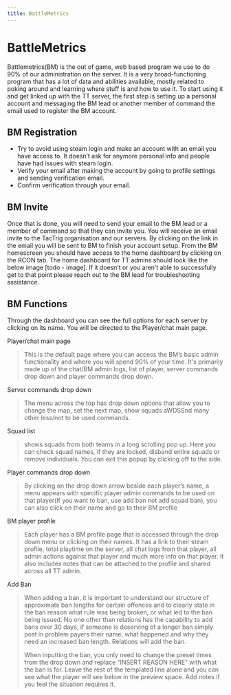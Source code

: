 ```yaml
---
title: BattleMetrics
---
```

# BattleMetrics

Battlemetrics(BM) is the out of game, web based program we use to do 90% of our administration on the server. It is a very broad-functioning program that has a lot of data and abilities available, mostly related to poking around and learning where stuff is and how to use it. To start using it and get linked up with the TT server, the first step is setting up a personal account and messaging the BM lead or another member of command the email used to register the BM account.

## BM Registration

* Try to avoid using steam login and make an account with an email you have access to. It doesn’t ask for anymore personal info and people have had issues with steam login.
* Verify your email after making the account by going to profile settings and sending verification email.
* Confirm verification through your email.

## BM Invite

Once that is done, you will need to send your email to the BM lead or a member of command so that they can invite you. You will receive an email invite to the TacTrig organisation and our servers.  By clicking on the link in the email you will be sent to BM to finish your account setup.  From the BM homescreen you should have access to the home dashboard by clicking on the RCON tab.  The home dashboard for TT admins should look like the below image [todo - image]. If it doesn’t or you aren’t able to successfully get to that point please reach out to the BM lead for troubleshooting assistance.

## BM Functions

Through the dashboard you can see the full options for each server by clicking on its name. You will be directed to the Player/chat main page.

Player/chat main page
> This is the default page where you can access the BM’s basic admin functionality and where you will spend 90% of your time. It's primarily made up of the chat/BM admin logs, list of player, server commands drop down and player commands drop down. 

Server commands drop down
> The menu across the top has drop down options that allow you to change the map, set the next map, show squads aWDSSnd many other less/not to be used commands.

Squad list 
> shows squads from both teams in a long scrolling pop up. Here you can check squad names, if they are locked, disband entire squads or remove individuals. You can exit this popup by clicking off to the side.

Player commands drop down
> By clicking on the drop down arrow beside each player’s name, a menu appears with specific player admin commands to be used on that player(If you want to ban, use add ban not add squad ban), you can also click on their name and go to their BM profile

BM player profile 
> Each player has a BM profile page that is accessed through the drop down menu or clicking on their names. It has a link to their steam profile, total playtime on the server, all chat logs from that player, all admin actions against that player and much more info on that player. It also includes notes that can be attached to the profile and shared across all TT admin.

Add Ban
> When adding a ban, it is important to understand our structure of approximate ban lengths for certain offences and to clearly state in the ban reason what rule was being broken, or what led to the ban being issued. No one other than relations has the capability to add bans over 30 days, if someone is deserving of a longer ban simply post in problem payers their name, what happened and why they need an increased ban length. Relations will add the ban.
> 
> When inputting the ban, you only need to change the preset times from the drop down and replace “INSERT REASON HERE” with what the ban is for. Leave the rest of the templated line alone and you can see what the player will see below in the preview space. Add notes if you feel the situation requires it.

